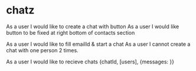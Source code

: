 # chatz

As a user I would like to create a chat with button
As a user I would like button to be fixed at right bottom of contacts section

As a user I would like to fill emailId & start a chat
As a user I cannot create a chat with one person 2 times.

As a user I would like to recieve chats {chatId, [users], {messages: }}
